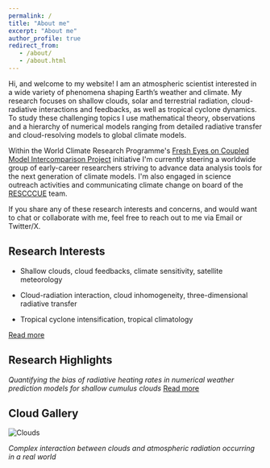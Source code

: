 ```yaml
---
permalink: /
title: "About me"
excerpt: "About me"
author_profile: true
redirect_from: 
   - /about/
   - /about.html
---
```


Hi, and welcome to my website! I am an atmospheric scientist interested in a wide variety of phenomena shaping Earth’s weather and climate. My research focuses on shallow clouds, solar and terrestrial radiation, cloud-radiative interactions and feedbacks, as well as tropical cyclone dynamics. To study these challenging topics I use mathematical theory, observations and a hierarchy of numerical models ranging from detailed radiative transfer and cloud-resolving models to global climate models. 

Within the World Climate Research Programme's [Fresh Eyes on Coupled Model Intercomparison Project](https://wcrp-cmip.org/fresh-eyes-on-cmip/) initiative I'm currently steering a worldwide group of early-career researchers striving to advance data analysis tools for the next generation of climate models. I'm also engaged in science outreach activities and communicating climate change on board of the [RESCCCUE](https://www.emetsoc.org/oc2020-for-rescccue-slovenia/) team.

If you share any of these research interests and concerns, and would want to chat or collaborate with me, feel free to reach out to me via Email or Twitter/X.

Research Interests
------
- Shallow clouds, cloud feedbacks, climate sensitivity, satellite meteorology

- Cloud-radiation interaction, cloud inhomogeneity, three-dimensional radiative transfer 

- Tropical cyclone intensification, tropical climatology

[Read more](https://ninacrnivec.github.io/research/)

Research Highlights
------
_Quantifying the bias of radiative heating rates in numerical weather prediction models for shallow cumulus clouds_ [Read more](https://www.atmos-chem-phys.net/19/8083/2019/)

Cloud Gallery
------
![Clouds](/images/CloudTypesNC.jpg)

_Complex interaction between clouds and atmospheric radiation occurring in a real world_

